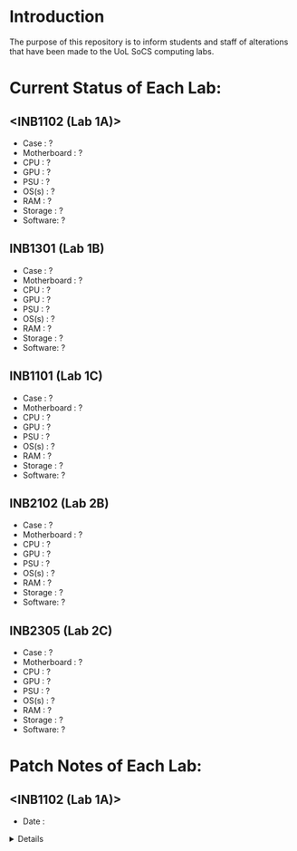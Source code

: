 # Introduction
The purpose of this repository is to inform students and staff of alterations that have been made to the UoL SoCS computing labs.

# Current Status of Each Lab:
## <INB1102 (Lab 1A)>
* Case : ?
* Motherboard : ?
* CPU : ?
* GPU : ?
* PSU : ?
* OS(s) : ?
* RAM : ? 
* Storage : ?
* Software: ?

## INB1301 (Lab 1B)
* Case : ?
* Motherboard : ?
* CPU : ?
* GPU : ?
* PSU : ?
* OS(s) : ?
* RAM : ? 
* Storage : ?
* Software: ?

## INB1101 (Lab 1C)
* Case : ?
* Motherboard : ?
* CPU : ?
* GPU : ?
* PSU : ?
* OS(s) : ?
* RAM : ? 
* Storage : ?
* Software: ?

## INB2102 (Lab 2B)
* Case : ?
* Motherboard : ?
* CPU : ?
* GPU : ?
* PSU : ?
* OS(s) : ?
* RAM : ? 
* Storage : ?
* Software: ?

## INB2305 (Lab 2C)
* Case : ?
* Motherboard : ?
* CPU : ?
* GPU : ?
* PSU : ?
* OS(s) : ?
* RAM : ? 
* Storage : ?
* Software: ?

# Patch Notes of Each Lab:
## <INB1102 (Lab 1A)>
* Date : 
<Details> Details of Patch Here!

* Date : 
<Details> Details of Patch Here!

## INB1301 (Lab 1B)
* Date : 
<Details> Details of Patch Here!

* Date : 
<Details> Details of Patch Here!

## INB1101 (Lab 1C)
* Date : 
<Details> Details of Patch Here!

* Date : 
<Details> Details of Patch Here!

## INB2102 (Lab 2B)
* Date : 
<Details> Details of Patch Here!

* Date : 
<Details> Details of Patch Here!

## INB2305 (Lab 2C)
* Date : 
<Details> Details of Patch Here!

* Date : 
<Details> Details of Patch Here!
